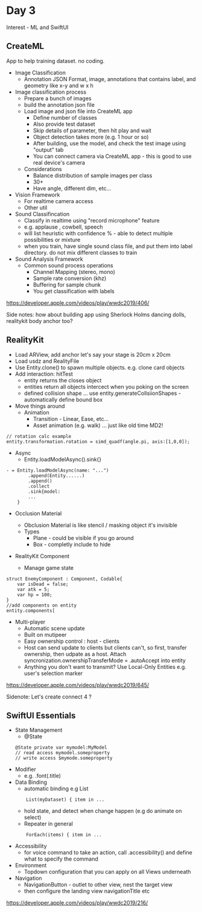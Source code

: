 # Day 3

Interest - ML and SwiftUI

## CreateML

App to help training dataset. no coding.

- Image Classification
	- Annotation JSON Format, image, annotations that contains label, and geometry like x-y and w x h
- Image classification process
	- Prepare a bunch of images
	- build the annotation json file
	- Load image and json file into CreateML app
		- Define number of classes
		- Also provide test dataset
		- Skip details of parameter, then hit play and wait
		- Object detection takes more (e.g. 1 hour or so)
		- After building, use the model, and check the test image using "output" tab
		- You can connect camera via CreateML app - this is good to use real device's camera
	- Considerations
		- Balance distribution of sample images per class
		- 30+
		- Have angle, different dim, etc...
- Vision Framework
	- For realtime camera access
	- Other util
- Sound Classifincation
	- Classify in realtime using "record microphone" feature
	- e.g. applause , cowbell, speech
	- will list heuristic with confidence % - able to detect multiple possibilities or mixture
	- when you train, have single sound class file, and put them into label directory. do not mix different classes to train
- Sound Analysis Framework
	- Common sound process operations
		- Channel Mapping (stereo, mono)
		- Sample rate conversion (khz)
		- Buffering for sample chunk
		- You get classification with labels

https://developer.apple.com/videos/play/wwdc2019/406/

Side notes: how about building app using Sherlock Holms dancing dolls, realitykit body anchor too?

## RealityKit

- Load ARView, add anchor let's say your stage is 20cm x 20cm
- Load usdz and RealityFile
- Use Entity.clone() to spawn multiple objects. e.g. clone card objects
- Add interaction: hitTest
	- entity returns the closes object
	- entities return all objects intercect when you poking on the screen
	- defined collision shape ... use entity.generateCollsiionShapes - automatically define bound box
- Move things around
	- Animation
		- Transition - Linear, Ease, etc...
		- Asset animation (e.g. walk) ... just like old time MD2!
```
// rotation calc example
entity.transformation.rotation = simd_quadf(angle.pi, axis:[1,0,0]);
```
- Async
	- Entity.loadModelAsync().sink{}
```
- = Entity.loadModelAsync(name: "...")
		.append(Entity......)
		.append()
		.collect
		.sink{model:
		...
	}
```

- Occlusion Material
	- Obclusion Material is like stencil / masking object it's invisible
	- Types
		- Plane - could be visible if you go around 
		- Box - completly include to hide

- RealityKit Component
	- Manage game state

```
struct EnemyComponent : Component, Codable{
	var isDead = false;
	var atk = 5;
	var hp = 100;
}
//add components on entity
entity.components[
```

- Multi-player
	- Automatic scene update
	- Built on mutipeer
	- Easy ownership control : host - clients
	- Host can send update to clients but clients can't, so first, transfer ownership, then udpate as a host. Attach syncronization.ownershipTransferMode = .autoAccept into entity
	- Anything you don't want to transmit? Use Local-Only Entities e.g. user's selection marker


https://developer.apple.com/videos/play/wwdc2019/645/


Sidenote: Let's create connect 4 ?

## SwiftUI Essentials

- State Management
	- @State 
	```
	@State private var mymodel:MyModel
	// read access mymodel.someproperty
	// write access $mymode.someproperty
	```
- Modifier
	- e.g. .font(.title)
- Data Binding
	- automatic binding e.g List
	```
		List(myDataset) { item in ...
	```
	- hold state, and detect when change happen (e.g do animate on select)
	- Repeater in general
	```
		ForEach(items) { item in ...
	```
- Accessibility
	- for voice command to take an action, call .accessibility() and define what to specify the command
- Environment
	- Topdown configuration that you can apply on all Views underneath
- Navigation
	- NavigationButton -  outlet to other view, nest the target view
	- then configure the landing view navigationTitle etc

https://developer.apple.com/videos/play/wwdc2019/216/






